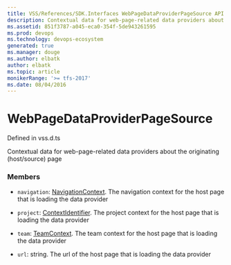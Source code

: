 ```yaml
---
title: VSS/References/SDK.Interfaces WebPageDataProviderPageSource API | Extensions for Azure DevOps Services
description: Contextual data for web-page-related data providers about the originating (host/source) page
ms.assetid: 851f3787-a045-eca0-354f-5de943261595
ms.prod: devops
ms.technology: devops-ecosystem
generated: true
ms.manager: douge
ms.author: elbatk
author: elbatk
ms.topic: article
monikerRange: '>= tfs-2017'
ms.date: 08/04/2016
---
```


# WebPageDataProviderPageSource

Defined in vss.d.ts


Contextual data for web-page-related data providers about the originating (host/source) page 

### Members

* `navigation`: [NavigationContext](../../../VSS/References/SDK_Interfaces/NavigationContext.md). The navigation context for the host page that is loading the data provider

* `project`: [ContextIdentifier](../../../VSS/References/SDK_Interfaces/ContextIdentifier.md). The project context for the host page that is loading the data provider

* `team`: [TeamContext](../../../VSS/References/SDK_Interfaces/TeamContext.md). The team context for the host page that is loading the data provider

* `url`: string. The url of the host page that is loading the data provider

